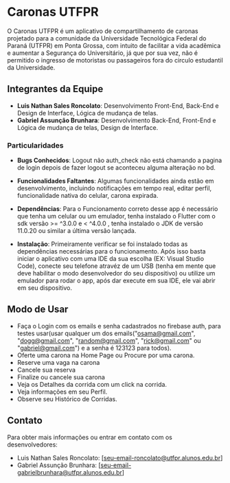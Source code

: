 # Caronas UTFPR

O Caronas UTFPR é um aplicativo de compartilhamento de caronas projetado para a comunidade da Universidade Tecnológica Federal do Paraná (UTFPR) em Ponta Grossa, com intuito de facilitar a vida acadêmica e aumentar a Segurança do Universitário, já que por sua vez, não é permitido o ingresso de motoristas ou passageiros fora do circulo estudantil da Universidade.

## Integrantes da Equipe

- **Luis Nathan Sales Roncolato**: Desenvolvimento Front-End, Back-End e Design de Interface, Lógica de mudança de telas.
- **Gabriel Assunção Brunhara**: Desenvolvimento Back-End, Front-End e Lógica de mudança de telas, Design de Interface.

### Particularidades

- **Bugs Conhecidos**: Logout não auth_check não está chamando a pagina de login depois de fazer logout se aconteceu alguma alteração no bd.

- **Funcionalidades Faltantes**: Algumas funcionalidades ainda estão em desenvolvimento, incluindo notificações em tempo real, editar perfil, funcionalidade nativa do celular, carona expirada.

- **Dependências**: Para o Funcionamento correto desse app é necessário que tenha um celular ou um emulador, tenha instalado o Flutter com o sdk versão >= ^3.0.0 e < ^4.0.0 , tenha instalado o JDK de versão 11.0.20 ou similar a última versão lançada.

- **Instalação**: Primeiramente verificar se foi instalado todas as dependências necessárias para o funcionamento. Após isso basta iniciar o aplicativo com uma IDE da sua escolha (EX: Visual Studio Code), conecte seu telefone atravéz de um USB (tenha em mente que deve habilitar o modo desenvolvedor do seu dispositivo) ou utilize um emulador para rodar o app, após dar execute em sua IDE, ele vai abrir em seu dispositivo.

## Modo de Usar

- Faça o Login com os emails e senha cadastrados no firebase auth, para testes usar(usar qualquer um dos emails("osama@gmail.com", "dogg@gmail.com", "random@gmail.com", "rick@gmail.com" ou "gabriel@gmail.com") e a senha é 123123 para todos).
- Oferte uma carona na Home Page ou Procure por uma carona.
- Reserve uma vaga na carona
- Cancele sua reserva
- Finalize ou cancele sua carona 
- Veja os Detalhes da corrida com um click na corrida.
- Veja informações em seu Perfil.
- Observe seu Histórico de Corridas.

## Contato

Para obter mais informações ou entrar em contato com os desenvolvedores:

- Luis Nathan Sales Roncolato: [seu-email-roncolato@utfpr.alunos.edu.br]
- Gabriel Assunção Brunhara: [seu-email-gabrielbrunhara@utfpr.alunos.edu.br]


